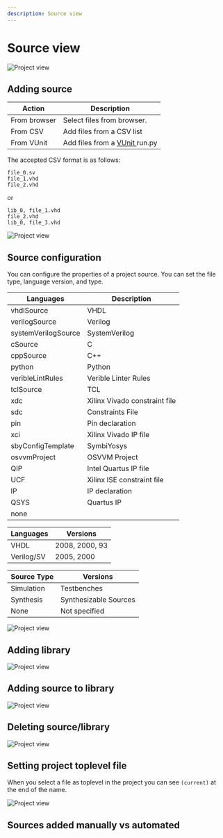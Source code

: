 ```yaml
---
description: Source view
---
```


# Source view

<p align="center">

![Project view](/img/tool_manager/source/general.png) 
</p>

## Adding source

<p align="center">

| Action           | Description                                                                                    |
|------------------|------------------------------------------------------------------------------------------------|
| From browser     | Select files from browser.                                                                     |
| From CSV         | Add files from a CSV list                                                                      |
| From VUnit       | Add files from a [ VUnit ]( http://vunit.github.io/ ) run.py                                   |
</p>

The accepted CSV format is as follows:

```
file_0.sv
file_1.vhd
file_2.vhd
```

or

```
lib_0, file_1.vhd
file_2.vhd
lib_0, file_3.vhd
```

<p align="center">

![Project view](/img/tool_manager/source/add.png) 
</p>

## Source configuration

You can configure the properties of a project source. You can set the file type, language version, and type.

| Languages            | Description                         |
|----------------------|-------------------------------------|
| vhdlSource           | VHDL                                |                  
| verilogSource        | Verilog                             |   
| systemVerilogSource  | SystemVerilog                       |               
| cSource              | C                                   |               
| cppSource            | C++                                 |                 
| python               | Python                              |                    
| veribleLintRules     | Verible Linter Rules                |         
| tclSource            | TCL                                 |                 
| xdc                  | Xilinx Vivado constraint file       |                  
| sdc                  | Constraints File                    |     
| pin                  | Pin declaration                     |    
| xci                  | Xilinx Vivado IP file               |          
| sbyConfigTemplate    | SymbiYosys                          |                        
| osvvmProject         | OSVVM Project                       |  
| QIP                  | Intel Quartus IP file               |                       
| UCF                  | Xilinx ISE constraint file          |                            
| IP                   | IP declaration                      |                            
| QSYS                 | Quartus IP                          |                        
| none                 |                                     |   


| Languages            | Versions       |
|----------------------|----------------|
| VHDL                 | 2008, 2000, 93 |
| Verilog/SV           | 2005, 2000     |

| Source Type          | Versions               |
|----------------------|------------------------|
| Simulation           | Testbenches            |
| Synthesis            | Synthesizable Sources  |
| None                 | Not specified          |


<p align="center">

![Project view](/img/tool_manager/source/sourceConfiguration.png) 
</p>

## Adding library

<p align="center">

![Project view](/img/tool_manager/source/add.png) 
</p>

## Adding source to library

<p align="center">

![Project view](/img/tool_manager/source/add_to_lib.png) 
</p>

## Deleting source/library

<p align="center">

![Project view](/img/tool_manager/source/delete.png) 
</p>

## Setting project toplevel file

When you select a file as toplevel in the project you can see `(current)` at the end of the name.

<p align="center">

![Project view](/img/tool_manager/source/toplevel.png) 
</p>

## Sources added manually vs automated
